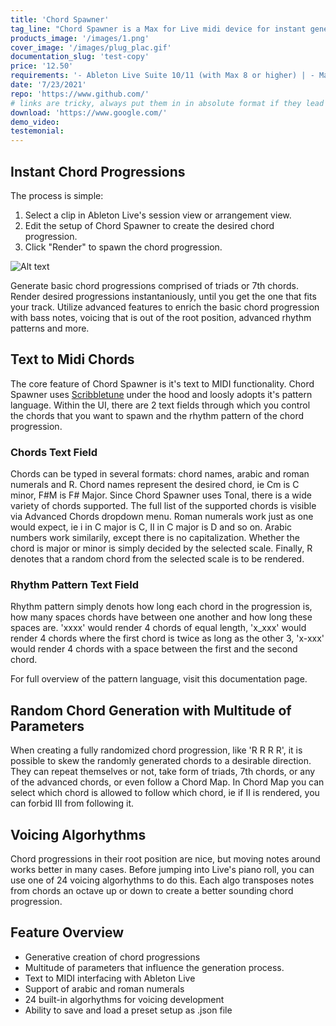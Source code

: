 ```yaml
---
title: 'Chord Spawner'
tag_line: "Chord Spawner is a Max for Live midi device for instant generation of chord progressions. Get inspired or create a chord progression directly inside Ableton Live's clips."
products_image: '/images/1.png'
cover_image: '/images/plug_plac.gif'
documentation_slug: 'test-copy'
price: '12.50'
requirements: '- Ableton Live Suite 10/11 (with Max 8 or higher) | - MacOS or Windows | - Installation size: 44.0 KB'
date: '7/23/2021'
repo: 'https://www.github.com/'
# links are tricky, always put them in in absolute format if they lead to an external source, / at the end included
download: 'https://www.google.com/'
demo_video:
testemonial:
---
```


## Instant Chord Progressions

The process is simple:

1. Select a clip in Ableton Live's session view or arrangement view.
2. Edit the setup of Chord Spawner to create the desired chord progression.
3. Click "Render" to spawn the chord progression.

![Alt text](/images/1.png?raw=false 'Title')

Generate basic chord progressions comprised of triads or 7th chords. Render desired progressions instantaniously, until you get the one that fits your track. Utilize advanced features to enrich the basic chord progression with bass notes, voicing that is out of the root position, advanced rhythm patterns and more.

## Text to Midi Chords

The core feature of Chord Spawner is it's text to MIDI functionality. Chord Spawner uses [Scribbletune](https://scribbletune.com/) under the hood and loosly adopts it's pattern language. Within the UI, there are 2 text fields through which you control the chords that you want to spawn and the rhythm pattern of the chord progression.

### Chords Text Field

Chords can be typed in several formats: chord names, arabic and roman numerals and R. Chord names represent the desired chord, ie Cm is C minor, F#M is F# Major. Since Chord Spawner uses Tonal, there is a wide variety of chords supported. The full list of the supported chords is visible via Advanced Chords dropdown menu. Roman numerals work just as one would expect, ie i in C major is C, II in C major is D and so on. Arabic numbers work similarily, except there is no capitalization. Whether the chord is major or minor is simply decided by the selected scale. Finally, R denotes that a random chord from the selected scale is to be rendered.

### Rhythm Pattern Text Field

Rhythm pattern simply denots how long each chord in the progression is, how many spaces chords have between one another and how long these spaces are. 'xxxx' would render 4 chords of equal length, 'x_xxx' would render 4 chords where the first chord is twice as long as the other 3, 'x-xxx' would render 4 chords with a space between the first and the second chord.

For full overview of the pattern language, visit this documentation page.

## Random Chord Generation with Multitude of Parameters

When creating a fully randomized chord progression, like 'R R R R', it is possible to skew the randomly generated chords to a desirable direction. They can repeat themselves or not, take form of triads, 7th chords, or any of the advanced chords, or even follow a Chord Map. In Chord Map you can select which chord is allowed to follow which chord, ie if II is rendered, you can forbid III from following it.

## Voicing Algorhythms

Chord progressions in their root position are nice, but moving notes around works better in many cases. Before jumping into Live's piano roll, you can use one of 24 voicing algorhythms to do this. Each algo transposes notes from chords an octave up or down to create a better sounding chord progression.

## Feature Overview

- Generative creation of chord progressions
- Multitude of parameters that influence the generation process.
- Text to MIDI interfacing with Ableton Live
- Support of arabic and roman numerals
- 24 built-in algorhythms for voicing development
- Ability to save and load a preset setup as .json file
